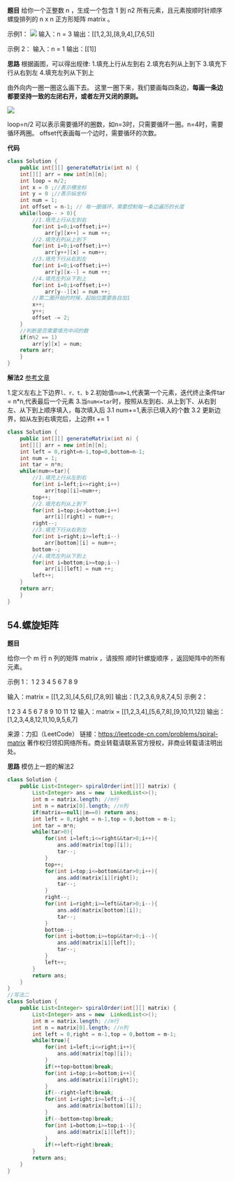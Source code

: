 **题目**
给你一个正整数 n ，生成一个包含 1 到 n2 所有元素，且元素按顺时针顺序螺旋排列的 n x n 正方形矩阵 matrix 。

示例1：
<img src="https://assets.leetcode.com/uploads/2020/11/13/spiraln.jpg">
输入：n = 3
输出：[[1,2,3],[8,9,4],[7,6,5]]

示例 2：
输入：n = 1
输出：[[1]]

**思路**
根据画图，可以得出规律:
1.填充上行从左到右
2.填充右列从上到下
3.填充下行从右到左
4.填充左列从下到上

由外向内一圈一圈这么画下去。
这里一圈下来，我们要画每四条边，**每画一条边都要坚持一致的左闭右开，或者左开又闭的原则。**

<img src="https://mmbiz.qpic.cn/mmbiz_png/ciaqDnJprwv75lvFebqBLu3d5uGMdAw1edpy4wAhTOucI7Bl63R2IQZwbpHlNzjXLhq4uVqA0jCzD8esO1KBOEA/640?wx_fmt=png&tp=webp&wxfrom=5&wx_lazy=1&wx_co=1">

loop=n/2 可以表示需要循环的圈数，如n=3时，只需要循环一圈。n=4时，需要循环两圈。
offset代表画每一个边时，需要循环的次数。

**代码**

```java
class Solution {
    public int[][] generateMatrix(int n) {
    int[][] arr = new int[n][n];
    int loop = n/2;
    int x = 0 ;//表示横坐标
    int y = 0 ;//表示纵坐标
    int num = 1;
    int offset = n-1; // 每一圈循环，需要控制每一条边遍历的长度
    while(loop-- > 0){
        //1.填充上行从左到右
        for(int i=0;i<offset;i++)
            arr[y][x++] = num ++;
        //2.填充右列从上到下
        for(int i=0;i<offset;i++)
            arr[y++][x] = num++;
        //3.填充下行从右到左
        for(int i=0;i<offset;i++)
            arr[y][x--] = num ++;
        //4.填充左列从下到上
        for(int i=0;i<offset;i++)
            arr[y--][x] = num ++;
        //第二圈开始的时候，起始位置要各自加1
        x++;
        y++;
        offset -= 2;
    }
    //判断是否需要填充中间的数
    if(n%2 == 1)
        arr[y][x] = num;
    return arr;
    }
}
```

**解法2**
[参考文章](https://leetcode-cn.com/problems/spiral-matrix-ii/solution/spiral-matrix-ii-mo-ni-fa-she-ding-bian-jie-qing-x/)

1.定义左右上下边界`l、r、t、b`
2.初始值`num=1`,代表第一个元素，迭代终止条件tar = n*n,代表最后一个元素
3.当`num<=tar`时，按照从左到右、从上到下、从右到左、从下到上顺序填入，每次填入后
    3.1 num+=1,表示已填入的个数
    3.2 更新边界，如从左到右填完后，上边界t += 1

```java
class Solution {
    public int[][] generateMatrix(int n) {
    int[][] arr = new int[n][n];
    int left = 0,right=n-1,top=0,bottom=n-1;
    int num = 1;
    int tar = n*n; 
    while(num<=tar){
        //1.填充上行从左到右
        for(int i=left;i<=right;i++)
            arr[top][i]=num++;
        top++;
        //2.填充右列从上到下
        for(int i=top;i<=bottom;i++)
            arr[i][right] = num++;
        right--;
        //3.填充下行从右到左
        for(int i=right;i>=left;i--)
            arr[bottom][i] = num++;
        bottom--;
        //4.填充左列从下到上
        for(int i=bottom;i>=top;i--)
            arr[i][left] = num ++;
        left++;
    }
    return arr;
    }
}
```


## 54.螺旋矩阵

**题目**

给你一个 m 行 n 列的矩阵 matrix ，请按照 顺时针螺旋顺序 ，返回矩阵中的所有元素。

示例 1：
1 2 3
4 5 6
7 8 9

输入：matrix = [[1,2,3],[4,5,6],[7,8,9]]
输出：[1,2,3,6,9,8,7,4,5]
示例 2：

1 2 3 4
5 6 7 8
9 10 11 12
输入：matrix = [[1,2,3,4],[5,6,7,8],[9,10,11,12]]
输出：[1,2,3,4,8,12,11,10,9,5,6,7]
 

来源：力扣（LeetCode）
链接：https://leetcode-cn.com/problems/spiral-matrix
著作权归领扣网络所有。商业转载请联系官方授权，非商业转载请注明出处。


**思路**
模仿上一题的解法2

```java
class Solution {
    public List<Integer> spiralOrder(int[][] matrix) {
        List<Integer> ans = new  LinkedList<>();
        int m = matrix.length; //m行
        int n = matrix[0].length; //n列
        if(matrix==null||m==0) return ans;
        int left = 0,right = n-1,top = 0,bottom = m-1;
        int tar = m*n;
        while(tar>0){
            for(int i=left;i<=right&&tar>0;i++){
                ans.add(matrix[top][i]);
                tar--;
            }
            top++;
            for(int i=top;i<=bottom&&tar>0;i++){
                ans.add(matrix[i][right]);
                tar--;
            }
            right--;
            for(int i=right;i>=left&&tar>0;i--){
                ans.add(matrix[bottom][i]);
                tar--;
            }
            bottom--;
            for(int i=bottom;i>=top&&tar>0;i--){
                ans.add(matrix[i][left]);
                tar--;
            }
            left++;
        }
        return ans;
    }
}
//写法二
class Solution {
    public List<Integer> spiralOrder(int[][] matrix) {
        List<Integer> ans = new  LinkedList<>();
        int m = matrix.length; //m行
        int n = matrix[0].length; //n列
        int left = 0,right = n-1,top = 0,bottom = m-1;
        while(true){
            for(int i=left;i<=right;i++){
                ans.add(matrix[top][i]);
            }
            if(++top>bottom)break; 
            for(int i=top;i<=bottom;i++){
                ans.add(matrix[i][right]);
            }
            if(--right<left)break;
            for(int i=right;i>=left;i--){
                ans.add(matrix[bottom][i]);
            }
            if(--bottom<top)break;
            for(int i=bottom;i>=top;i--){
                ans.add(matrix[i][left]);
            }
            if(++left>right)break;
        }
        return ans;
    }
}
```